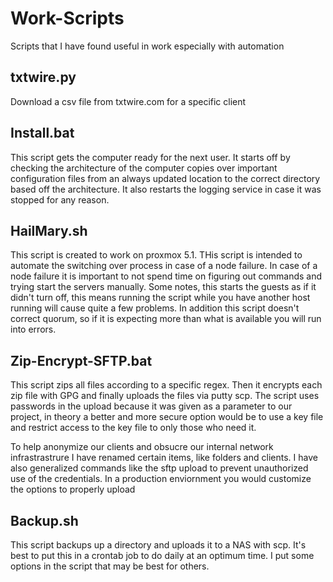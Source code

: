 # Work-Scripts
Scripts that I have found useful in work especially with automation


## txtwire.py

Download a csv file from txtwire.com for a specific client

## Install.bat
This script gets the computer ready for the next user. It starts off by checking the architecture of the computer copies over important configuration files from an always updated location to the correct directory based off the architecture. It also restarts the logging service in case it was stopped for any reason. 

## HailMary.sh
This script is created to work on proxmox 5.1. THis script is intended to automate the switching over process in case of a node failure. In case of a node failure it is important to not spend time on figuring out commands and trying start the servers manually. Some notes, this starts the guests as if it didn't turn off, this means running the script while you have another host running will cause quite a few problems. In addition this script doesn't correct quorum, so if it is expecting more than what is available you will run into errors. 


## Zip-Encrypt-SFTP.bat
This script zips all files according to a specific regex. Then it encrypts each zip file with GPG and finally uploads the files via putty scp. The script uses passwords in the upload because it was given as a parameter to our project, in theory a better and more secure option would be to use a key file and restrict access to the key file to only those who need it. 

To help anonymize our clients and obsucre our internal network infrastrastrure I have renamed certain items, like folders and clients. I have also generalized commands like the sftp upload to prevent unauthorized use of the credentials. In a production enviornment you would customize the options to properly upload

## Backup.sh
This script backups up a directory and uploads it to a NAS with scp. It's best to put this in a crontab job to do daily at an optimum time. I put some options in the script that may be best for others. 
